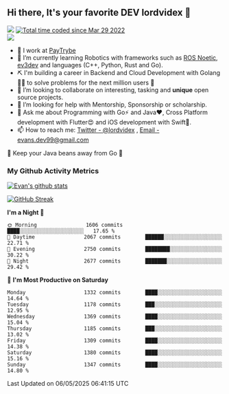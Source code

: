 ## Hi there, It's your favorite DEV lordvidex 👋
<img src="https://komarev.com/ghpvc/?username=lordvidex&label=Views&color=blue&style=plastic" /> <a href="https://wakatime.com/@0e56db35-d16b-410a-acc0-4085055304bf"><img src="https://wakatime.com/badge/user/0e56db35-d16b-410a-acc0-4085055304bf.svg" alt="Total time coded since Mar 29 2022" /></a>  
![](https://github-profile-trophy.vercel.app/?username=lordvidex)
- 🔭 I work at [PayTrybe](https://www.paytrybe.com)
- 🌱 I’m currently learning Robotics with frameworks such as [ROS Noetic](ros.org), [ev3dev](www.ev3dev.org) and languages (C++, Python, Rust and Go).
- ⛏️ I'm building a career in Backend and Cloud Development with Golang 🧙🏼 to solve problems for the next million users 🤌
- 👯 I’m looking to collaborate on interesting, tasking and **unique** open source projects.
- 🤔 I’m looking for help with Mentorship, Sponsorship or scholarship.
- 💬 Ask me about Programming with Go⚡️ and Java❤️, Cross Platform development with Flutter😍 and iOS development with Swift🚀.
- 📫 How to reach me: [Twitter - @lordvidex](https://twitter.com/lordvidex) , [Email - evans.dev99@gmail.com](mailto:evans.dev99@gmail.com?body=Hello%20Evans,)
  
    
🎤 Keep your Java beans away from Go 🌚
  
  
### My Github Activity Metrics
<div>
<!-- <a href="https://github.com/lordvidex">
  <img src="https://github-readme-stats.vercel.app/api/top-langs/?username=lordvidex&theme=light" />
</a>    -->
<!-- [![Top Langs](https://github-readme-stats.vercel.app/api/top-langs/?username=lordvidex)](https://github.com/lordvidex/)  -->
<a href="https://github.com/lordvidex">
 <img src="https://github-readme-stats.vercel.app/api?username=lordvidex&show_icons=true&theme=light&line_height=27" alt="Evan's github stats"/>
</a>
</div>

[![GitHub Streak](https://github-readme-streak-stats.herokuapp.com?user=lordvidex&theme=github-dark&hide_border=true)](https://git.io/streak-stats)

<!--
  <a href="https://github.com/iampawan/FlutterExampleApps">
    <img align="center" src="https://github-readme-stats.vercel.app/api/pin/?username=iampawan&repo=FlutterExampleApps&theme=light" />

  </a>
  <a href="https://github.com/iampawan/VelocityX">
   <img align="center" src="https://github-readme-stats.vercel.app/api/pin/?username=iampawan&repo=VelocityX&theme=light" />
  </a>
-->
<!--START_SECTION:waka-->
**I'm a Night 🦉** 

```text
🌞 Morning                1606 commits        ████░░░░░░░░░░░░░░░░░░░░░   17.65 % 
🌆 Daytime                2067 commits        ██████░░░░░░░░░░░░░░░░░░░   22.71 % 
🌃 Evening                2750 commits        ████████░░░░░░░░░░░░░░░░░   30.22 % 
🌙 Night                  2677 commits        ███████░░░░░░░░░░░░░░░░░░   29.42 % 
```
📅 **I'm Most Productive on Saturday** 

```text
Monday                   1332 commits        ████░░░░░░░░░░░░░░░░░░░░░   14.64 % 
Tuesday                  1178 commits        ███░░░░░░░░░░░░░░░░░░░░░░   12.95 % 
Wednesday                1369 commits        ████░░░░░░░░░░░░░░░░░░░░░   15.04 % 
Thursday                 1185 commits        ███░░░░░░░░░░░░░░░░░░░░░░   13.02 % 
Friday                   1309 commits        ████░░░░░░░░░░░░░░░░░░░░░   14.38 % 
Saturday                 1380 commits        ████░░░░░░░░░░░░░░░░░░░░░   15.16 % 
Sunday                   1347 commits        ████░░░░░░░░░░░░░░░░░░░░░   14.80 % 
```



 Last Updated on 06/05/2025 06:41:15 UTC
<!--END_SECTION:waka-->
